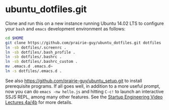 ubuntu_dotfiles.git
============
Clone and run this on a new instance running Ubuntu 14.02 LTS to
configure your `bash` and `emacs` development environment as follows:

```sh
cd $HOME
git clone https://github.com/prairie-guy/ubuntu_dotfiles.git dotfiles
ln -sb dotfiles/.screenrc .
ln -sb dotfiles/.bash_profile .
ln -sb dotfiles/.bashrc .
ln -sb dotfiles/.bashrc_custom .
mv .emacs.d .emacs.d~
ln -s dotfiles/.emacs.d .
```

See also https://github.com/prairie-guy/ubuntu_setup.git to install prerequisite
programs. If all goes well, in addition to a more useful prompt, now you can
do `emacs -nw hello.js` and hitting `C-c!` to launch an interactive SSJS
REPL, among many other features. See the
[Startup Engineering Video Lectures 4a/4b](https://class.coursera.org/startup-001/lecture/index)
for more details.
